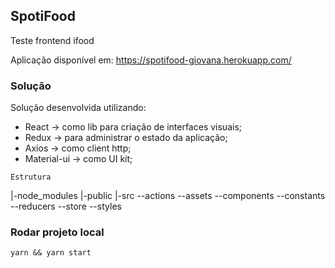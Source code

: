 
## SpotiFood

Teste frontend ifood 

Aplicação disponível em: https://spotifood-giovana.herokuapp.com/

### Solução 

Solução desenvolvida utilizando: 
  - React -> como lib para criação de interfaces visuais;
  - Redux -> para administrar o estado da aplicação;
  - Axios -> como client http;
  - Material-ui -> como UI kit;
  
`Estrutura`

|-node_modules 
|-public
|-src
  --actions
  --assets
  --components
  --constants
  --reducers
  --store
  --styles
  


### Rodar projeto local 

`yarn && yarn start`

